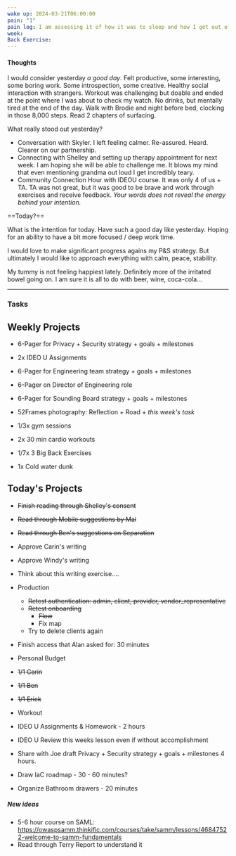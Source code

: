 ```yaml
---
wake up: 2024-03-21T06:00:00
pain: "1"
pain log: I am assessing it of how it was to sleep and how I get out of bed. And today lateral pain was minimum. Still existing but minimum. Maybe feeling a bit stiff in lower back and not confident in bending, but pain has subsided significantly.
week: 
Back Exercise:
---
```

#### Thoughts

I would consider yesterday *a good day*. 
Felt productive, some interesting, some boring work. 
Some introspection, some creative. 
Healthy social interaction with strangers. 
Workout was challenging but doable and ended at the point where I was about to check my watch. 
No drinks, but mentally tired at the end of the day. 
Walk with Brodie and night before bed, clocking in those 8,000 steps. 
Read 2 chapters of surfacing.

What really stood out yesterday? 

- Conversation with Skyler. I left feeling calmer. Re-assured. Heard. Clearer on our partnership. 
- Connecting with Shelley and setting up therapy appointment for next week. I am hoping she will be able to challenge me. It blows my mind that even mentioning grandma out loud I get incredibly teary. 
- Community Connection Hour with IDEOU course. It was only 4 of us + TA. TA was not great, but it was good to be brave and work through exercises and receive feedback. *Your words does not reveal the energy behind your intention.*

==Today?== 

What is the intention for today. Have such a good day like yesterday. 
Hoping for an ability to have a bit more focused / deep work time. 

I would love to make significant progress agains my P&S strategy. 
But ultimately I would like to approach everything with calm, peace, stability. 

My tummy is not feeling happiest lately. Definitely more of the irritated bowel going on. I am sure it is all to do with beer, wine, coca-cola... 


-----
### Tasks 

## Weekly Projects 

- 6-Pager for Privacy + Security strategy + goals + milestones
- 2x IDEO U Assignments
- 6-Pager for Engineering team strategy + goals + milestones
- 6-Pager on Director of Engineering role
- 6-Pager for Sounding Board strategy + goals + milestones
- 52Frames photography: Reflection + Road + *this week's task*

- 1/3x gym sessions
- 2x 30 min cardio workouts
- 1/7x 3 Big Back Exercises
- 1x Cold water dunk

## Today's Projects

- ~~Finish reading through Shelley's consent~~
- ~~Read through Mobile suggestions by Mai~~
- ~~Read through Ben's suggestions on Separation~~
- Approve Carin's writing
- Approve Windy's writing
- Think about this writing exercise....
- Production
	- ~~Retest authentication: admin, client, provider, vendor_representative~~
	- ~~Retest onboarding~~
		- ~~Flow~~
		- Fix map
	- Try to delete clients again
- Finish access that Alan asked for: 30 minutes
- Personal Budget

- ~~1/1 Carin~~
- ~~1/1 Ben~~
- ~~1/1 Erick~~


- Workout

- IDEO U Assignments & Homework - 2 hours
- IDEO U Review this weeks lesson even if without accomplishment

- Share with Joe draft Privacy + Security strategy + goals + milestones 4 hours. 
- Draw IaC roadmap - 30 - 60 minutes?

- Organize Bathroom drawers - 20 minutes

##### New ideas
* 5-6 hour course on SAML: https://owaspsamm.thinkific.com/courses/take/samm/lessons/46847522-welcome-to-samm-fundamentals
* Read through Terry Report to understand it
